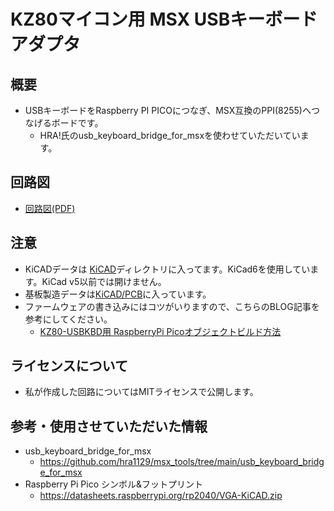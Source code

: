 # KZ80マイコン用 MSX USBキーボードアダプタ # 

## 概要 ##
* USBキーボードをRaspberry PI PICOにつなぎ、MSX互換のPPI(8255)へつなげるボードです。
  * HRA!氏のusb_keyboard_bridge_for_msxを使わせていただいています。

## 回路図

* [回路図(PDF)](https://github.com/kuninet/KZ80-USBKBD/blob/main/KiCAD/KZ80-USBKBD.pdf)

## 注意

* KiCADデータは [KiCAD](KiCAD)ディレクトリに入ってます。KiCad6を使用しています。KiCad v5以前では開けません。
* 基板製造データは[KiCAD/PCB](KiCAD/PCB)に入っています。
* ファームウェアの書き込みにはコツがいりますので、こちらのBLOG記事を参考にしてください。
  * [KZ80-USBKBD用 RaspberryPi Picoオブジェクトビルド方法](https://kuninet.org/2023/03/30/kz80-usbkbd%e7%94%a8-raspberrypi-pico%e3%82%aa%e3%83%96%e3%82%b8%e3%82%a7%e3%82%af%e3%83%88%e3%83%93%e3%83%ab%e3%83%89%e6%96%b9%e6%b3%95/)

## ライセンスについて
* 私が作成した回路についてはMITライセンスで公開します。

## 参考・使用させていただいた情報
* usb_keyboard_bridge_for_msx
  * https://github.com/hra1129/msx_tools/tree/main/usb_keyboard_bridge_for_msx
* Raspberry Pi Pico シンボル&フットプリント
  * https://datasheets.raspberrypi.org/rp2040/VGA-KiCAD.zip
